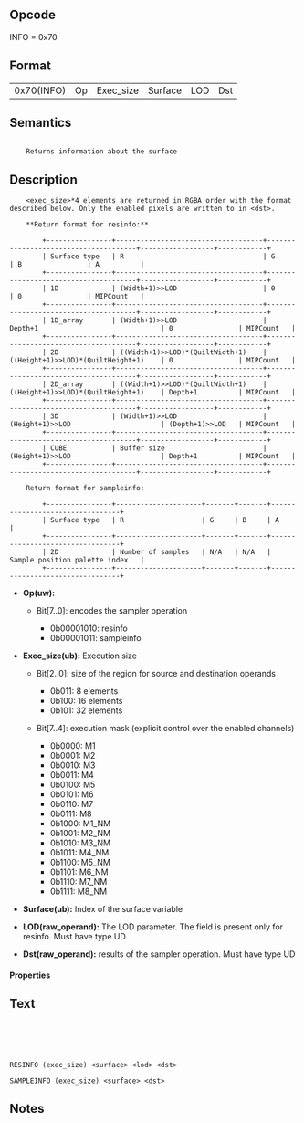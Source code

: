 <!---======================= begin_copyright_notice ============================

Copyright (C) 2020-2022 Intel Corporation

SPDX-License-Identifier: MIT

============================= end_copyright_notice ==========================-->

## Opcode

  INFO = 0x70

## Format

| | | | | | |
| --- | --- | --- | --- | --- | --- |
| 0x70(INFO) | Op | Exec_size | Surface | LOD | Dst |


## Semantics


```

    Returns information about the surface
```

## Description





```
    <exec_size>*4 elements are returned in RGBA order with the format described below. Only the enabled pixels are written to in <dst>.

    **Return format for resinfo:**

        +----------------+------------------------------------+--------------------------------------+------------------+------------+
        | Surface type   | R                                  | G                                    | B                | A          |
        +----------------+------------------------------------+--------------------------------------+------------------+------------+
        | 1D             | (Width+1)>>LOD                     | 0                                    | 0                | MIPCount   |
        +----------------+------------------------------------+--------------------------------------+------------------+------------+
        | 1D_array       | (Width+1)>>LOD                     | Depth+1                              | 0                | MIPCount   |
        +----------------+------------------------------------+--------------------------------------+------------------+------------+
        | 2D             | ((Width+1)>>LOD)*(QuiltWidth+1)    | ((Height+1)>>LOD)*(QuiltHeight+1)    | 0                | MIPCount   |
        +----------------+------------------------------------+--------------------------------------+------------------+------------+
        | 2D_array       | ((Width+1)>>LOD)*(QuiltWidth+1)    | ((Height+1)>>LOD)*(QuiltHeight+1)    | Depth+1          | MIPCount   |
        +----------------+------------------------------------+--------------------------------------+------------------+------------+
        | 3D             | (Width+1)>>LOD                     | (Height+1)>>LOD                      | (Depth+1)>>LOD   | MIPCount   |
        +----------------+------------------------------------+--------------------------------------+------------------+------------+
        | CUBE           | Buffer size                        | (Height+1)>>LOD                      | Depth+1          | MIPCount   |
        +----------------+------------------------------------+--------------------------------------+------------------+------------+

    Return format for sampleinfo:

        +----------------+---------------------+-------+-------+---------------------------------+
        | Surface type   | R                   | G     | B     | A                               |
        +----------------+---------------------+-------+-------+---------------------------------+
        | 2D             | Number of samples   | N/A   | N/A   | Sample position palette index   |
        +----------------+---------------------+-------+-------+---------------------------------+
```


- **Op(uw):**

  - Bit[7..0]: encodes the sampler operation

    - 0b00001010:  resinfo
    - 0b00001011:  sampleinfo

- **Exec_size(ub):** Execution size

  - Bit[2..0]: size of the region for source and destination operands

    - 0b011:  8 elements
    - 0b100:  16 elements
    - 0b101:  32 elements
  - Bit[7..4]: execution mask (explicit control over the enabled channels)

    - 0b0000:  M1
    - 0b0001:  M2
    - 0b0010:  M3
    - 0b0011:  M4
    - 0b0100:  M5
    - 0b0101:  M6
    - 0b0110:  M7
    - 0b0111:  M8
    - 0b1000:  M1_NM
    - 0b1001:  M2_NM
    - 0b1010:  M3_NM
    - 0b1011:  M4_NM
    - 0b1100:  M5_NM
    - 0b1101:  M6_NM
    - 0b1110:  M7_NM
    - 0b1111:  M8_NM

- **Surface(ub):** Index of the surface variable


- **LOD(raw_operand):** The LOD parameter. The field is present only for resinfo. Must have type UD


- **Dst(raw_operand):** results of the sampler operation. Must have type UD


#### Properties




## Text
```





RESINFO (exec_size) <surface> <lod> <dst>

SAMPLEINFO (exec_size) <surface> <dst>
```
## Notes





